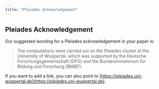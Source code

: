 ```yaml
---
title: "Pleiades Acknowledgement"
---
```


## Pleiades Acknowledgement
Our suggested wording for a Pleiades acknowledgement in your paper is:

   > The computations were carried out on the Pleiades cluster at the University of Wuppertal, which was supported by the Deutsche Forschungsgemeinschaft (DFG) and the Bundesministerium für Bildung und Forschung (BMBF).

If you want to add a link, you can also point to [https://pleiades.uni-wuppertal.de](https://pleiades.uni-wuppertal.de).
